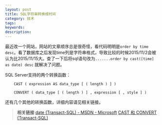 ```yaml
---
layout: post
title: SQL字符串转换成时间
category: 技术
tags: 
keywords: 
description: 
---
```


最近改一个网站，网站的文章顺序总是很奇怪，看代码明明是`order by time desc`。看了数据库之后发现time列是字符串格式，导致比较的时候2015/11/2会被认为比2015/11/15大。查了一下后将sql语句改为`.......order by cast([time] as date) desc` 就解决了问题。

SQL Server支持的两个转换函数：

		CAST ( expression AS data_type [ ( length ) ] )

		CONVERT ( data_type [ ( length ) ] , expression [ , style ] )

还有几个其他的转换函数，详细内容请见相关链接。

>__相关链接__
>[date (Transact-SQL) - MSDN - Microsoft](https://msdn.microsoft.com/zh-cn/library/bb630352(v=sql.120).aspx)
>[CAST 和 CONVERT (Transact-SQL)](https://msdn.microsoft.com/zh-cn/library/ms187928(v=sql.120).aspx)